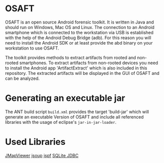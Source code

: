 # OSAFT #

OSAFT is an open source Android forensic toolkit. It is written in Java and should run on Windows, Mac OS and Linux. The connection to an Android smartphone which is connected to the workstation via USB is established with the help of the Android Debug Bridge (adb). For this reason you will need to install the Android SDK or at least provide the abd binary on your workstation to use OSAFT. 

The toolkit provides methods to extract artifacts from rooted and non-rooted smartphones. To extract artifacts from non-rooted devices you need to install the Android app 'ArtifactExtract' which is also included in this repository. The extracted artifacts will be displayed in the GUI of OSAFT and can be analyzed.

# Generating an executable jar #

The ANT build script `build.xml` provides the target 'build-jar' which will generate an executable Version of OSAFT and include all referenced libraries with the usage of eclipse's `jar-in-jar-loader`.

# Used Libraries #

[JMapViewer](https://wiki.openstreetmap.org/wiki/JMapViewer)
[jsoup](http://jsoup.org/)
[jspf](https://code.google.com/p/jspf/)
[SQLite JDBC](https://bitbucket.org/xerial/sqlite-jdbc)
